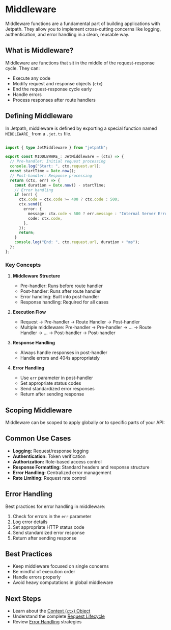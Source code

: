 <docmach type="wrapper" file="docs/fragments/docs.html" replacement="content">

# Middleware

Middleware functions are a fundamental part of building applications with Jetpath. They allow you to implement cross-cutting concerns like logging, authentication, and error handling in a clean, reusable way.

## What is Middleware?

Middleware are functions that sit in the middle of the request-response cycle. They can:

- Execute any code
- Modify request and response objects (`ctx`)
- End the request-response cycle early
- Handle errors
- Process responses after route handlers

## Defining Middleware

In Jetpath, middleware is defined by exporting a special function named `MIDDLEWARE_` from a `.jet.ts` file.

```typescript

import { type JetMiddleware } from "jetpath";

export const MIDDLEWARE_: JetMiddleware = (ctx) => {
  // Pre-handler: Initial request processing
  console.log("Start: ", ctx.request.url);
  const startTime = Date.now();
  // Post-handler: Response processing
  return (ctx, err) => {
    const duration = Date.now() - startTime;
    // Error handling
    if (err) {
      ctx.code = ctx.code >= 400 ? ctx.code : 500;
      ctx.send({
        error: {
          message: ctx.code < 500 ? err.message : "Internal Server Error",
          code: ctx.code,
        },
      });
      return;
    }
    console.log("End: ", ctx.request.url, duration + "ms");
  };
};

```

### Key Concepts

1. **Middleware Structure**
   - Pre-handler: Runs before route handler
   - Post-handler: Runs after route handler
   - Error handling: Built into post-handler
   - Response handling: Required for all cases

2. **Execution Flow**
   - Request → Pre-handler → Route Handler → Post-handler
   - Multiple middleware: Pre-handler → Pre-handler → ... → Route Handler → ... → Post-handler → Post-handler

3. **Response Handling**
   - Always handle responses in post-handler
   - Handle errors and 404s appropriately

4. **Error Handling**
   - Use `err` parameter in post-handler
   - Set appropriate status codes
   - Send standardized error responses
   - Return after sending response

## Scoping Middleware

Middleware can be scoped to apply globally or to specific parts of your API:

## Common Use Cases

- **Logging:** Request/response logging
- **Authentication:** Token verification
- **Authorization:** Role-based access control
- **Response Formatting:** Standard headers and response structure
- **Error Handling:** Centralized error management
- **Rate Limiting:** Request rate control

## Error Handling

Best practices for error handling in middleware:

1. Check for errors in the `err` parameter
2. Log error details
3. Set appropriate HTTP status code
4. Send standardized error response
5. Return after sending response

## Best Practices

- Keep middleware focused on single concerns
- Be mindful of execution order
- Handle errors properly
- Avoid heavy computations in global middleware 

## Next Steps

- Learn about the [Context (`ctx`) Object](./context.html)
- Understand the complete [Request Lifecycle](./request-lifecycle.html)
- Review [Error Handling](./error-handling.html) strategies

</docmach>
